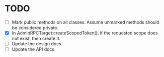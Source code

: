 TODO
====

- [ ] Mark public methods on all classes. Assume unmarked methods should be considered private.
- [x] In AdminRPCTarget:createScopedToken(), if the requested scope does not exist, then create it.
- [ ] Update the design docs.
- [ ] Update the API docs.
